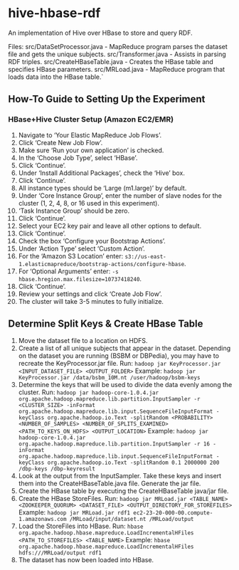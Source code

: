 hive-hbase-rdf
====================

An implementation of Hive over HBase to store and query RDF.

Files:
    src/DataSetProcessor.java - MapReduce program parses the dataset file and gets the unique subjects.
    src/Transformer.java - Assists in parsing RDF triples.
    src/CreateHBaseTable.java - Creates the HBase table and specifies HBase parameters.
    src/MRLoad.java - MapReduce program that loads data into the HBase table.`


How-To Guide to Setting Up the Experiment
---------------------
### HBase+Hive Cluster Setup (Amazon EC2/EMR)

1. Navigate to ‘Your Elastic MapReduce Job Flows’.
2. Click ‘Create New Job Flow’.
3. Make sure ‘Run your own application’ is checked.
4. In the ‘Choose Job Type’, select ‘HBase’.
5. Click ‘Continue’.
6. Under ‘Install Additional Packages’, check the ‘Hive’ box.
7. Click ‘Continue’.
8. All instance types should be ‘Large (m1.large)’ by default.
9. Under ‘Core Instance Group’, enter the number of slave nodes for the cluster (1, 2, 4, 8, or 16 used in this experiment).
10.	‘Task Instance Group’ should be zero.
11.	Click ‘Continue’.
12.	Select your EC2 key pair and leave all other options to default.
13.	Click ‘Continue’.
14.	Check the box ‘Configure your Bootstrap Actions’.
15. Under ‘Action Type’ select ‘Custom Action’.
16. For the ‘Amazon S3 Location’ enter: `s3://us-east-1.elasticmapreduce/bootstrap-actions/configure-hbase`.
17. For ‘Optional Arguments’ enter: `-s hbase.hregion.max.filesize=10737418240`.
18. Click ‘Continue’.
19. Review your settings and click ‘Create Job Flow’.
20. The cluster will take 3-5 minutes to fully initialize. 

Determine Split Keys & Create HBase Table
--------------
1. Move the dataset file to a location on HDFS.
2. Create a list of all unique subjects that appear in the dataset. Depending on the dataset you are running (BSBM or DBPedia), you may have to recreate the KeyProcessor.jar file.
    Run: `hadoop jar KeyProcessor.jar <INPUT_DATASET_FILE> <OUTPUT_FOLDER>`
    Example: `hadoop jar KeyProcessor.jar /data/bsbm_10M.nt /user/hadoop/bsbm-keys`
3. Determine the keys that will be used to divide the data evenly among the cluster.
    Run: `hadoop jar hadoop-core-1.0.4.jar org.apache.hadoop.mapreduce.lib.partition.InputSampler -r <CLUSTER_SIZE> -inFormat org.apache.hadoop.mapreduce.lib.input.SequenceFileInputFormat -keyClass org.apache.hadoop.io.Text -splitRandom <PROBABILITY> <NUMBER_OF_SAMPLES> <NUMBER_OF_SPLITS_EXAMINED> <PATH_TO_KEYS_ON_HDFS> <OUTPUT_LOCATION>`
    Example: `hadoop jar hadoop-core-1.0.4.jar org.apache.hadoop.mapreduce.lib.partition.InputSampler -r 16 -inFormat org.apache.hadoop.mapreduce.lib.input.SequenceFileInputFormat -keyClass org.apache.hadoop.io.Text -splitRandom 0.1 2000000 200 /dbp-keys /dbp-keyresult`
4. Look at the output from the InputSampler. Take these keys and insert them into the CreateHBaseTable.java file. Generate the jar file.
5. Create the HBase table by executing the CreateHBaseTable java/jar file.
6. Create the HBase StoreFiles.
    Run: `hadoop jar MRLoad.jar <TABLE_NAME> <ZOOKEEPER_QUORUM> <DATASET_FILE> <OUTPUT_DIRECTORY_FOR_STOREFILES>`
    Example: `hadoop jar MRLoad.jar rdf1 ec2-23-20-000-00.compute-1.amazonaws.com /MRLoad/input/dataset.nt /MRLoad/output`
7. Load the StoreFiles into HBase.
    Run: `hbase org.apache.hadoop.hbase.mapreduce.LoadIncrementalHFiles <PATH_TO_STOREFILES> <TABLE_NAME>`
    Example: `hbase org.apache.hadoop.hbase.mapreduce.LoadIncrementalHFiles hdfs:///MRLoad/output rdf1`
8. The dataset has now been loaded into HBase.

